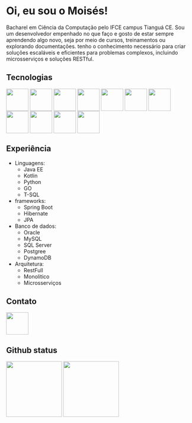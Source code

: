 # Oi, eu sou o Moisés! 
 Bacharel em Ciência da Computação pelo IFCE campus Tianguá CE. Sou um desenvolvedor empenhado no que faço e gosto de estar sempre aprendendo algo novo, seja por meio de cursos, treinamentos ou explorando documentações. 
tenho o conhecimento necessário para criar soluções escaláveis e eficientes para problemas complexos, incluindo microsserviços e soluções RESTful.

## Tecnologias
<div>
    <img src="https://cdn.jsdelivr.net/gh/devicons/devicon@latest/icons/kotlin/kotlin-plain-wordmark.svg" align="center" heigth="50" width="60">
    <img src= "https://cdn.jsdelivr.net/gh/devicons/devicon/icons/java/java-original-wordmark.svg" align="center" heigth="50" width="60">
    <img src= "https://cdn.jsdelivr.net/gh/devicons/devicon/icons/python/python-original-wordmark.svg" align="center" heigth="50" width="60">
    <img src= "https://cdn.jsdelivr.net/gh/devicons/devicon/icons/go/go-original-wordmark.svg" align="center" heigth="50" width="60">
    <img src= "https://cdn.jsdelivr.net/gh/devicons/devicon/icons/spring/spring-original-wordmark.svg" align="center" heigth="50" width="60">
    <img src= "https://cdn.jsdelivr.net/gh/devicons/devicon/icons/mysql/mysql-original-wordmark.svg" align="center" heigth="50" width="60">
    <img src= "https://cdn.jsdelivr.net/gh/devicons/devicon/icons/postgresql/postgresql-original-wordmark.svg" align="center" heigth="50" width="60">
    <img src= "https://cdn.jsdelivr.net/gh/devicons/devicon/icons/microsoftsqlserver/microsoftsqlserver-plain-wordmark.svg" align="center" heigth="50" width="60">
    <img src="https://cdn.jsdelivr.net/gh/devicons/devicon@latest/icons/dynamodb/dynamodb-original.svg"  align="center" heigth="50" width="60"/>
    <img src= "https://cdn.jsdelivr.net/gh/devicons/devicon/icons/docker/docker-original-wordmark.svg" align="center" heigth="50" width="60">
    <img src= "https://img.icons8.com/?size=512&id=33039&format=png" align="center" heigth="50" width="60">
</div>

## Experiência
<div>
    <ul>
        <li>Linguagens:
            <ul>
                <li>Java EE</li>
                <li>Kotlin</li>
                <li>Python</li>
                <li>GO</li>
                <li>T-SQL</li>
            </ul>
        </li>
        <li>frameworks:
         <ul>
          <li>Spring Boot </li>
          <li>Hibernate </li>
          <li>JPA</li>
         </ul>
        <li>Banco de dados:
            <ul>
                <li>Oracle</li>
                <li>MySQL</li>
                <li>SQL Server</li>
                <li>Postgree</li>
                <li>DynamoDB</li>
            </ul>
        </li>
        <li>Arquitetura:
            <ul>
                <li>RestFull</li>
                <li>Monolitico</li>
                <li>Microsserviços</li>
            </ul>
        </li>
    </ul>
</div>

## Contato
<a href="https://www.linkedin.com/in/moisesmiiranda/">
    <img src="https://cdn.jsdelivr.net/gh/devicons/devicon/icons/linkedin/linkedin-original.svg" align="center" heigth="50" width="60">
</a>

## Github status
<div>
<img height="150em" src="https://github-readme-stats.vercel.app/api?username=moisesmiiranda&show_icons=true&theme=radical">

<img height="150em" src="https://github-readme-stats.vercel.app/api/top-langs/?username=moisesmiiranda&layout=compact">
</div>
